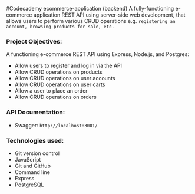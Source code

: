 #Codecademy ecommerce-application (backend)
A fully-functioning e-commerce application REST API using server-side web development, that allows users to perform various CRUD operations e.g. `registering an account, browsing products for sale, etc.`

### Project Objectives:

A functioning e-commerce REST API using Express, Node.js, and Postgres:

- Allow users to register and log in via the API
- Allow CRUD operations on products
- Allow CRUD operations on user accounts
- Allow CRUD operations on user carts
- Allow a user to place an order
- Allow CRUD operations on orders

### API Documentation:

- Swagger: `http://localhost:3001/`

### Technologies used:

- Git version control
- JavaScript
- Git and GitHub
- Command line
- Express
- PostgreSQL
